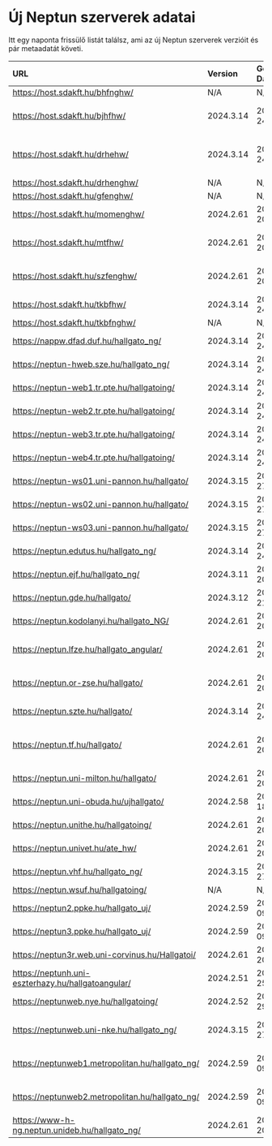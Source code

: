 # Új Neptun szerverek adatai

Itt egy naponta frissülő listát találsz, ami az új Neptun szerverek verzióit és pár metaadatát követi.

| URL                                                | Version   | Generation Date     | Organization Name                             | Captcha Required |
|:-------------------------------------------------|:--------|:------------------|:--------------------------------------------|:---------------|
| https://host.sdakft.hu/bhfnghw/                    | N/A       | N/A                 | N/A                                           | N/A              |
| https://host.sdakft.hu/bjhfhw/                     | 2024.3.14 | 2025-01-24T17:10:05 | Brenner János Hittudományi Főiskola           | 3                |
| https://host.sdakft.hu/drhehw/                     | 2024.3.14 | 2025-01-24T17:10:05 | Debreceni Református Hittudományi Egyetem     | 3                |
| https://host.sdakft.hu/drhenghw/                   | N/A       | N/A                 | N/A                                           | N/A              |
| https://host.sdakft.hu/gfenghw/                    | N/A       | N/A                 | N/A                                           | N/A              |
| https://host.sdakft.hu/momenghw/                   | 2024.2.61 | 2025-01-20T12:45:54 | Moholy-Nagy Művészeti Egyetem                 | 3                |
| https://host.sdakft.hu/mtfhw/                      | 2024.2.61 | 2025-01-20T12:45:54 | Magyar Táncművészeti Egyetem                  | 3                |
| https://host.sdakft.hu/szfenghw/                   | 2024.2.61 | 2025-01-20T12:45:54 | Színház- és Filmművészeti Egyetem             | 3                |
| https://host.sdakft.hu/tkbfhw/                     | 2024.3.14 | 2025-01-24T17:10:05 | A Tan Kapuja Buddhista Főiskola               | 3                |
| https://host.sdakft.hu/tkbfnghw/                   | N/A       | N/A                 | N/A                                           | N/A              |
| https://nappw.dfad.duf.hu/hallgato_ng/             | 2024.3.14 | 2025-01-24T17:10:05 | Dunaújvárosi Egyetem                          | 3                |
| https://neptun-hweb.sze.hu/hallgato_ng/            | 2024.3.14 | 2025-01-24T17:10:05 | Széchenyi István Egyetem                      | 3                |
| https://neptun-web1.tr.pte.hu/hallgatoing/         | 2024.3.14 | 2025-01-24T17:10:05 | Pécsi Tudományegyetem                         | 3                |
| https://neptun-web2.tr.pte.hu/hallgatoing/         | 2024.3.14 | 2025-01-24T17:10:05 | Pécsi Tudományegyetem                         | 3                |
| https://neptun-web3.tr.pte.hu/hallgatoing/         | 2024.3.14 | 2025-01-24T17:10:05 | Pécsi Tudományegyetem                         | 3                |
| https://neptun-web4.tr.pte.hu/hallgatoing/         | 2024.3.14 | 2025-01-24T17:10:05 | Pécsi Tudományegyetem                         | 3                |
| https://neptun-ws01.uni-pannon.hu/hallgato/        | 2024.3.15 | 2025-01-27T13:48:17 | Pannon Egyetem                                | 3                |
| https://neptun-ws02.uni-pannon.hu/hallgato/        | 2024.3.15 | 2025-01-27T13:48:17 | Pannon Egyetem                                | 3                |
| https://neptun-ws03.uni-pannon.hu/hallgato/        | 2024.3.15 | 2025-01-27T13:48:17 | Pannon Egyetem                                | 3                |
| https://neptun.edutus.hu/hallgato_ng/              | 2024.3.14 | 2025-01-24T17:10:05 | Edutus Egyetem                                | 3                |
| https://neptun.ejf.hu/hallgato_ng/                 | 2024.3.11 | 2025-01-20T13:35:56 | Eötvös József Főiskola                        | 3                |
| https://neptun.gde.hu/hallgato/                    | 2024.3.12 | 2025-01-21T10:05:55 | Gábor Dénes Egyetem                           | 3                |
| https://neptun.kodolanyi.hu/hallgato_NG/           | 2024.2.61 | 2025-01-20T12:45:54 | Kodolányi János Egyetem                       | 1                |
| https://neptun.lfze.hu/hallgato_angular/           | 2024.2.61 | 2025-01-20T12:45:54 | Liszt Ferenc Zeneművészeti Egyetem            | 3                |
| https://neptun.or-zse.hu/hallgato/                 | 2024.2.61 | 2025-01-20T12:45:54 | Országos Rabbiképző - Zsidó Egyetem           | 3                |
| https://neptun.szte.hu/hallgato/                   | 2024.3.14 | 2025-01-24T17:10:05 | Szegedi Tudományegyetem                       | 3                |
| https://neptun.tf.hu/hallgato/                     | 2024.2.61 | 2025-01-20T12:45:54 | Magyar Testnevelési és Sporttudományi Egyetem | 3                |
| https://neptun.uni-milton.hu/hallgato/             | 2024.2.61 | 2025-01-20T12:45:54 | Milton Friedman Egyetem                       | 3                |
| https://neptun.uni-obuda.hu/ujhallgato/            | 2024.2.58 | 2024-12-18T11:10:49 | Óbudai Egyetem                                | 3                |
| https://neptun.unithe.hu/hallgatoing/              | 2024.2.61 | 2025-01-20T12:45:54 | Tokaj-Hegyalja Egyetem                        | 1                |
| https://neptun.univet.hu/ate_hw/                   | 2024.2.61 | 2025-01-20T12:45:54 | Állatorvostudományi Egyetem                   | 3                |
| https://neptun.vhf.hu/hallgato_ng/                 | 2024.3.15 | 2025-01-27T13:48:17 | Veszprémi Érseki Főiskola                     | 3                |
| https://neptun.wsuf.hu/hallgatoing/                | N/A       | N/A                 | N/A                                           | N/A              |
| https://neptun2.ppke.hu/hallgato_uj/               | 2024.2.59 | 2025-01-09T09:39:10 | Pázmány Péter Katolikus Egyetem               | 3                |
| https://neptun3.ppke.hu/hallgato_uj/               | 2024.2.59 | 2025-01-09T09:39:10 | Pázmány Péter Katolikus Egyetem               | 3                |
| https://neptun3r.web.uni-corvinus.hu/Hallgatoi/    | 2024.2.61 | 2025-01-20T12:45:54 | Budapesti Corvinus Egyetem                    | 3                |
| https://neptunh.uni-eszterhazy.hu/hallgatoangular/ | 2024.2.51 | 2024-11-25T09:55:03 | Eszterházy Károly Katolikus Egyetem           | 3                |
| https://neptunweb.nye.hu/hallgatoing/              | 2024.2.52 | 2024-11-29T08:56:55 | Nyíregyházi Egyetem                           | 3                |
| https://neptunweb.uni-nke.hu/hallgato_ng/          | 2024.3.15 | 2025-01-27T13:48:17 | Nemzeti Közszolgálati Egyetem                 | 3                |
| https://neptunweb1.metropolitan.hu/hallgato_ng/    | 2024.2.59 | 2025-01-09T09:39:10 | Budapesti Metropolitan Egyetem                | 3                |
| https://neptunweb2.metropolitan.hu/hallgato_ng/    | 2024.2.59 | 2025-01-09T09:39:10 | Budapesti Metropolitan Egyetem                | 3                |
| https://www-h-ng.neptun.unideb.hu/hallgato_ng/     | 2024.2.61 | 2025-01-20T12:45:54 | Debreceni Egyetem                             | 3                |
